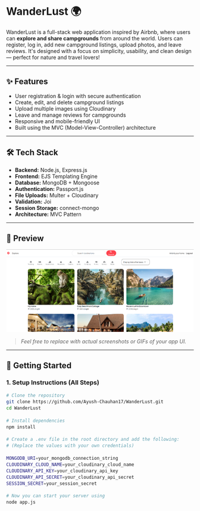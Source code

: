 # WanderLust 🌍

WanderLust is a full-stack web application inspired by Airbnb, where users can **explore and share campgrounds** from around the world. Users can register, log in, add new campground listings, upload photos, and leave reviews. It's designed with a focus on simplicity, usability, and clean design — perfect for nature and travel lovers!

---

## ✨ Features

- User registration & login with secure authentication
- Create, edit, and delete campground listings
- Upload multiple images using Cloudinary
- Leave and manage reviews for campgrounds
- Responsive and mobile-friendly UI
- Built using the MVC (Model-View-Controller) architecture

---

## 🛠 Tech Stack

- **Backend:** Node.js, Express.js
- **Frontend:** EJS Templating Engine
- **Database:** MongoDB + Mongoose
- **Authentication:** Passport.js
- **File Uploads:** Multer + Cloudinary
- **Validation:** Joi
- **Session Storage:** connect-mongo
- **Architecture:** MVC Pattern

---

## 📸 Preview

![Homepage Preview](./homepage.png)
> _Feel free to replace with actual screenshots or GIFs of your app UI._

---

## 🚀 Getting Started

### 1. Setup Instructions (All Steps)

```bash
# Clone the repository
git clone https://github.com/Ayush-Chauhan17/WanderLust.git
cd WanderLust

# Install dependencies
npm install

# Create a .env file in the root directory and add the following:
# (Replace the values with your own credentials)

MONGODB_URI=your_mongodb_connection_string
CLOUDINARY_CLOUD_NAME=your_cloudinary_cloud_name
CLOUDINARY_API_KEY=your_cloudinary_api_key
CLOUDINARY_API_SECRET=your_cloudinary_api_secret
SESSION_SECRET=your_session_secret

# Now you can start your server using 
node app.js
